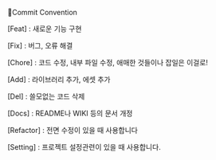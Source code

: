 📌Commit Convention

[Feat] : 새로운 기능 구현

[Fix] : 버그, 오류 해결

[Chore] : 코드 수정, 내부 파일 수정, 애매한 것들이나 잡일은 이걸로!

[Add] : 라이브러리 추가, 에셋 추가

[Del] : 쓸모없는 코드 삭제

[Docs] : README나 WIKI 등의 문서 개정

[Refactor] : 전면 수정이 있을 때 사용합니다

[Setting] : 프로젝트 설정관련이 있을 때 사용합니다.

